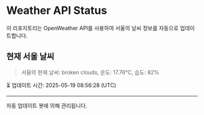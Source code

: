 
# Weather API Status

이 리포지토리는 OpenWeather API를 사용하여 서울의 날씨 정보를 자동으로 업데이트합니다.

## 현재 서울 날씨
> 서울의 현재 날씨: broken clouds, 온도: 17.76°C, 습도: 82%

⏳ 업데이트 시간: 2025-05-19 08:56:28 (UTC)

---
자동 업데이트 봇에 의해 관리됩니다.
